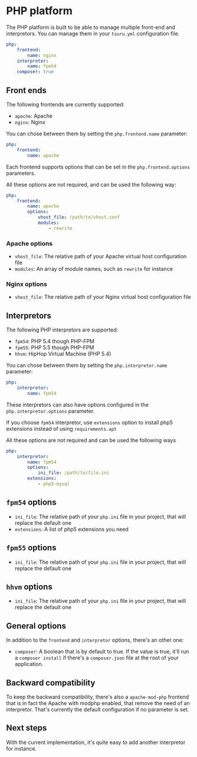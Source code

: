 # PHP platform

The PHP platform is built to be able to manage multiple front-end and interpretors. You can manage them in your `tsuru.yml` configuration file.

```yml
php:
    frontend:
        name: nginx
    interpretor:
        name: fpm54
    composer: true
```

## Front ends

The following frontends are currently supported:
- `apache`: Apache
- `nginx`: Nginx

You can chose between them by setting the `php.frontend.name` parameter:
```yml
php:
    frontend:
        name: apache
```

Each frontend supports options that can be set in the `php.frontend.options` parameters.

All these options are not required, and can be used the following way:
```yml
php:
    frontend:
        name: apache
        options:
            vhost_file: /path/to/vhost.conf
            modules:
                - rewrite
```

### Apache options

- `vhost_file`: The relative path of your Apache virtual host configuration file
- `modules`: An array of module names, such as `rewrite` for instance

### Nginx options

- `vhost_file`: The relative path of your Nginx virtual host configuration file

## Interpretors

The following PHP interpretors are supported:

- `fpm54`: PHP 5.4 though PHP-FPM
- `fpm55`: PHP 5.5 though PHP-FPM
- `hhvm`: HipHop Virtual Machine (PHP 5.4)

You can chose between them by setting the `php.interpretor.name` parameter:
```yml
php:
    interpretor:
        name: fpm54
```

These interpretors can also have options configured in the `php.interpretor.options` parameter.

If you choose `fpm54` interpretor, use `extensions` option to install php5 extensions instead of using `requirements.apt`

All these options are not required and can be used the following ways
```yml
php:
    interpretor:
        name: fpm54
        options:
            ini_file: /path/to/file.ini
        extensions:
            - php5-mysql
```

## `fpm54` options

- `ini_file`: The relative path of your `php.ini` file in your project, that will replace the default one
- `extensions`: A list of php5 extensions you need

## `fpm55` options

- `ini_file`: The relative path of your `php.ini` file in your project, that will replace the default one

## `hhvm` options

- `ini_file`: The relative path of your `php.ini` file in your project, that will replace the default one

## General options

In addition to the `frontend` and `interpretor` options, there's an other one:

- `composer`: A boolean that is by default to true. If the value is true, it'll run a `composer install` if there's a `composer.json` file at the root of your application.

## Backward compatibility

To keep the backward compatibility, there's also a `apache-mod-php` frontend that is in fact the Apache with modphp enabled, that remove the need of an interpretor.
That's currently the default configuration if no parameter is set.

## Next steps

With the current implementation, it's quite easy to add another interpretor for instance.
